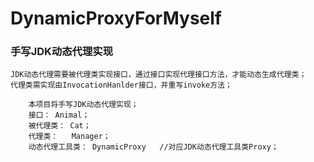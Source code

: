 # DynamicProxyForMyself

### 手写JDK动态代理实现

````
JDK动态代理需要被代理类实现接口，通过接口实现代理接口方法，才能动态生成代理类；
代理类需实现由InvocationHanlder接口，并重写invoke方法；

    本项目将手写JDK动态代理实现；
    接口： Animal；
    被代理类： Cat；
    代理类：   Manager；
    动态代理工具类： DynamicProxy   //对应JDK动态代理工具类Proxy；